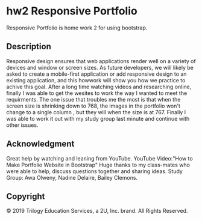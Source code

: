 # hw2 Responsive Portfolio
Responsive Portfolio is home work 2 for using bootstrap.
## Description
Responsive design ensures that web applications render well on a variety of devices and window or screen sizes. As future developers, we will likely be asked to create a mobile-first application or add responsive design to an existing application, and this howwork will show you how we practice to achive this goal. 
After a long time watching videos and researching online, finally I was able to get the wesites to work the way I wanted to meet the requirments.
The one issue that troubles me the most is that when the screen size is shrinking down to 768, the images in the portfolio won't change to a single column , but they will when the size is at 767. Finally I was able to work it out with my study group last minute and continue with other issues.
## Acknowledgment
Great help by watching and leaning from YouTube.
YouTube Video:"How to Make Portfolio Website in Bootstrap"
Huge thanks to my class-mates who were able to help, discuss questions together and sharing ideas.
Study Group: Awa Olweny, Nadine Delaire, Bailey Clemons.
## Copyright
© 2019 Trilogy Education Services, a 2U, Inc. brand. All Rights Reserved.
